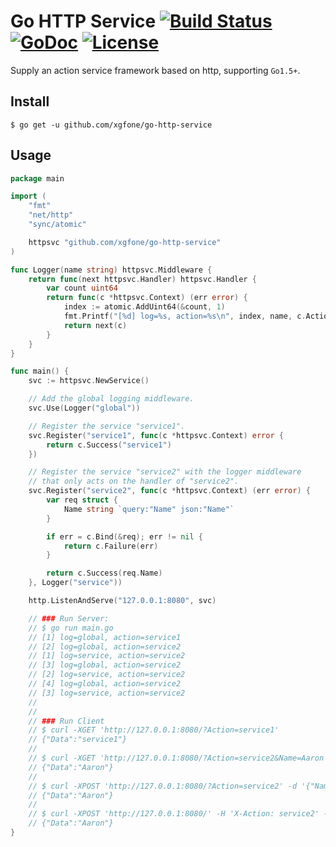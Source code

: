 # Go HTTP Service [![Build Status](https://api.travis-ci.com/xgfone/go-http-service.svg?branch=master)](https://travis-ci.com/github/xgfone/go-http-service) [![GoDoc](https://pkg.go.dev/badge/github.com/xgfone/go-http-service)](https://pkg.go.dev/github.com/xgfone/go-http-service) [![License](https://img.shields.io/badge/License-Apache%202.0-blue.svg?style=flat-square)](https://raw.githubusercontent.com/xgfone/go-http-service/master/LICENSE)

Supply an action service framework based on http, supporting `Go1.5+`.

## Install
```shell
$ go get -u github.com/xgfone/go-http-service
```

## Usage
```go
package main

import (
	"fmt"
	"net/http"
	"sync/atomic"

	httpsvc "github.com/xgfone/go-http-service"
)

func Logger(name string) httpsvc.Middleware {
	return func(next httpsvc.Handler) httpsvc.Handler {
		var count uint64
		return func(c *httpsvc.Context) (err error) {
			index := atomic.AddUint64(&count, 1)
			fmt.Printf("[%d] log=%s, action=%s\n", index, name, c.Action)
			return next(c)
		}
	}
}

func main() {
	svc := httpsvc.NewService()

	// Add the global logging middleware.
	svc.Use(Logger("global"))

	// Register the service "service1".
	svc.Register("service1", func(c *httpsvc.Context) error {
		return c.Success("service1")
	})

	// Register the service "service2" with the logger middleware
	// that only acts on the handler of "service2".
	svc.Register("service2", func(c *httpsvc.Context) (err error) {
		var req struct {
			Name string `query:"Name" json:"Name"`
		}

		if err = c.Bind(&req); err != nil {
			return c.Failure(err)
		}

		return c.Success(req.Name)
	}, Logger("service"))

	http.ListenAndServe("127.0.0.1:8080", svc)

	// ### Run Server:
	// $ go run main.go
	// [1] log=global, action=service1
	// [2] log=global, action=service2
	// [1] log=service, action=service2
	// [3] log=global, action=service2
	// [2] log=service, action=service2
	// [4] log=global, action=service2
	// [3] log=service, action=service2
	//
	//
	// ### Run Client
	// $ curl -XGET 'http://127.0.0.1:8080/?Action=service1'
	// {"Data":"service1"}
	//
	// $ curl -XGET 'http://127.0.0.1:8080/?Action=service2&Name=Aaron'
	// {"Data":"Aaron"}
	//
	// $ curl -XPOST 'http://127.0.0.1:8080/?Action=service2' -d '{"Name": "Aaron"}'
	// {"Data":"Aaron"}
	//
	// $ curl -XPOST 'http://127.0.0.1:8080/' -H 'X-Action: service2' -d '{"Name": "Aaron"}'
	// {"Data":"Aaron"}
}
```
